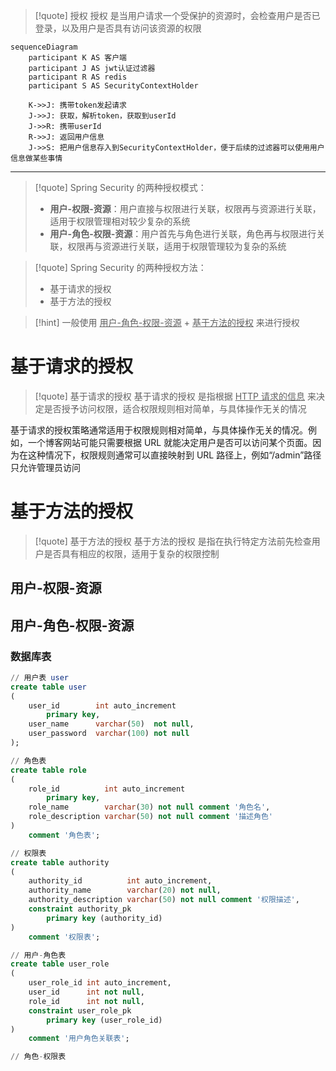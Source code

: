 
>[!quote] 授权
>授权 是当用户请求一个受保护的资源时，会检查用户是否已登录，以及用户是否具有访问该资源的权限

```mermaid
sequenceDiagram
	participant K AS 客户端
	participant J AS jwt认证过滤器
	participant R AS redis
	participant S AS SecurityContextHolder

	K->>J: 携带token发起请求
	J->>J: 获取，解析token，获取到userId
	J->>R: 携带userId
	R->>J: 返回用户信息
	J->>S: 把用户信息存入到SecurityContextHolder，便于后续的过滤器可以使用用户信息做某些事情
```

---

>[!quote] Spring Security 的两种授权模式：
> - **用户-权限-资源**：用户直接与权限进行关联，权限再与资源进行关联，适用于权限管理相对较少复杂的系统
> - **用户-角色-权限-资源**：用户首先与角色进行关联，角色再与权限进行关联，权限再与资源进行关联，适用于权限管理较为复杂的系统

>[!quote] Spring Security 的两种授权方法：
>- 基于请求的授权
>- 基于方法的授权

>[!hint] 一般使用 <u>用户-角色-权限-资源</u> + <u>基于方法的授权</u> 来进行授权

# 基于请求的授权
>[!quote] 基于请求的授权
>基于请求的授权 是指根据 <u>HTTP 请求的信息</u> 来决定是否授予访问权限，适合权限规则相对简单，与具体操作无关的情况

基于请求的授权策略通常适用于权限规则相对简单，与具体操作无关的情况。例如，一个博客网站可能只需要根据 URL 就能决定用户是否可以访问某个页面。因为在这种情况下，权限规则通常可以直接映射到 URL 路径上，例如“/admin”路径只允许管理员访问


# 基于方法的授权
>[!quote] 基于方法的授权
>基于方法的授权 是指在执行特定方法前先检查用户是否具有相应的权限，适用于复杂的权限控制

## 用户-权限-资源

## 用户-角色-权限-资源
### 数据库表
```sql
// 用户表 user
create table user  
(  
    user_id        int auto_increment  
        primary key,  
    user_name      varchar(50)  not null,  
    user_password  varchar(100) not null
);
```

```sql
// 角色表
create table role  
(  
    role_id          int auto_increment  
        primary key,  
    role_name        varchar(30) not null comment '角色名',  
    role_description varchar(50) not null comment '描述角色'  
)  
    comment '角色表';
```

```sql
// 权限表
create table authority  
(  
    authority_id          int auto_increment,  
    authority_name        varchar(20) not null,  
    authority_description varchar(50) not null comment '权限描述',  
    constraint authority_pk  
        primary key (authority_id)  
)  
    comment '权限表';
```

```sql
// 用户-角色表
create table user_role  
(  
    user_role_id int auto_increment,  
    user_id      int not null,  
    role_id      int not null,  
    constraint user_role_pk  
        primary key (user_role_id)  
)  
    comment '用户角色关联表';
```

```sql
// 角色-权限表

```







